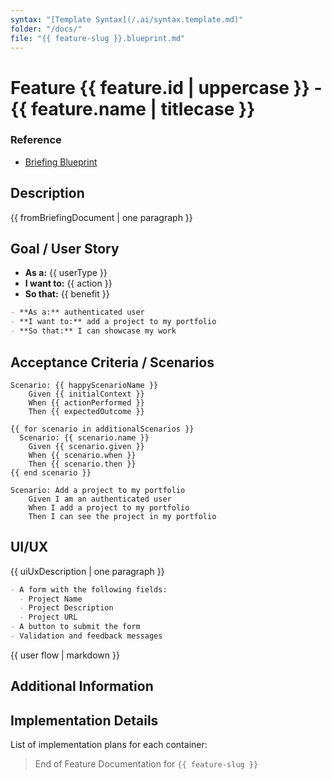 ```yaml
---
syntax: "[Template Syntax](/.ai/syntax.template.md)"
folder: "/docs/"
file: "{{ feature-slug }}.blueprint.md"
---
```


# Feature {{ feature.id | uppercase }} - {{ feature.name | titlecase }}

### Reference

- [Briefing Blueprint](/docs/briefing.blueprint.md)

## Description

<!--
Copy from the briefing document
-->

{{ fromBriefingDocument | one paragraph }}

## Goal / User Story

<!--
Clearly states WHO needs the feature, WHAT they need to do, and WHY
-->

- **As a:** {{ userType }}
- **I want to:** {{ action }}
- **So that:** {{ benefit }}

<!-- Example outcome -->

```md
- **As a:** authenticated user
- **I want to:** add a project to my portfolio
- **So that:** I can showcase my work
```

## Acceptance Criteria / Scenarios

<!--
Write at least one scenario for the happy path.
Write up to other three if applicable
-->

```gherkin
Scenario: {{ happyScenarioName }}
    Given {{ initialContext }}
    When {{ actionPerformed }}
    Then {{ expectedOutcome }}

{{ for scenario in additionalScenarios }}
  Scenario: {{ scenario.name }}
    Given {{ scenario.given }}
    When {{ scenario.when }}
    Then {{ scenario.then }}
{{ end scenario }}
```

<!-- Example outcome: -->

```gherkin
Scenario: Add a project to my portfolio
    Given I am an authenticated user
    When I add a project to my portfolio
    Then I can see the project in my portfolio
```

## UI/UX

{{ uiUxDescription | one paragraph }}

<!-- Example outcome: -->

```markdown
- A form with the following fields:
  - Project Name
  - Project Description
  - Project URL
- A button to submit the form
- Validation and feedback messages
```

{{ user flow | markdown }}

## Additional Information

<!--
Include dependencies, preconditions and extra notes
-->

## Implementation Details

List of implementation plans for each container:
<!-- This section will be updated by builder steps -->
<!-- - [{{Container 1}} Implementation Plan](/containers/{{container-slug}}/docs/feature-slug.plan.md) -->
<!-- - [{{Container 2}} Implementation Plan](/containers/{{container-slug}}/docs/feature-slug.plan.md) -->

> End of Feature Documentation for `{{ feature-slug }}`

